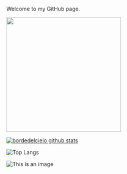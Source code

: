 Welcome to my GitHub page.

<img src="https://giphy.com/stickers/FNBO-covid-wfh-workfromhome-KZ4vcCsB00OfUICNve" width="300">

[![bordedelcielo github stats](https://github-readme-stats.vercel.app/api?username=bordedelcielo)](https://github.com/bordedelcielo/github-readme-stats)

![Top Langs](https://github-readme-stats.vercel.app/api/top-langs/?username=bordedelcielo&hide=Jupyter+Notebook&theme=tokyonight)

![This is an image](https://www.codewars.com/users/bordedelcielo/badges/large)
